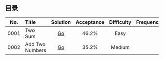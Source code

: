 ## 目录

| No.    |  Title  |  Solution  |  Acceptance |  Difficulty |  Frequency |
|:--------:|:--------------------------------------------------------------|:--------:|:--------:|:--------:|:--------:|
|0001|Two Sum|[Go](https://github.com/yibo-test/LeetCode-Python/blob/master/leetcode/0001.TwoSum_%E4%B8%A4%E6%95%B0%E7%9B%B8%E5%8A%A0%E7%AD%89%E4%BA%8E%E7%BB%99%E5%AE%9A%E5%80%BC.py)|46.2%|Easy||
|0002|Add Two Numbers|[Go](https://github.com/yibo-test/LeetCode-Python/blob/master/leetcode/0002.AddTwoNumbers_%E4%B8%A4%E9%93%BE%E8%A1%A8%E9%80%86%E5%BA%8F%E6%95%B0%E7%9B%B8%E5%8A%A0.py)|35.2%|Medium||

